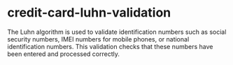 # credit-card-luhn-validation
The Luhn algorithm is used to validate identification numbers such as social security numbers, IMEI numbers for mobile phones, or national identification numbers. This validation checks that these numbers have been entered and processed correctly.
